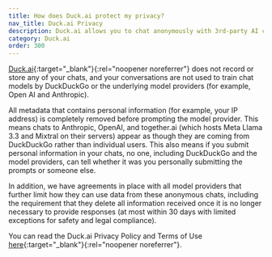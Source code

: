 ```yaml
---
title: How does Duck.ai protect my privacy?
nav_title: Duck.ai Privacy
description: Duck.ai allows you to chat anonymously with 3rd-party AI chat models for free.
category: Duck.ai
order: 300
---
```


[Duck.ai](https://duck.ai){:target="\_blank"}{:rel="noopener noreferrer"} does not record or store any of your chats, and your conversations are not used to train chat models by DuckDuckGo or the underlying model providers (for example, Open AI and Anthropic).

All metadata that contains personal information (for example, your IP address) is completely removed before prompting the model provider. This means chats to Anthropic, OpenAI, and together.ai (which hosts Meta Llama 3.3 and Mixtral on their servers) appear as though they are coming from DuckDuckGo rather than individual users. This also means if you submit personal information in your chats, no one, including DuckDuckGo and the model providers, can tell whether it was you personally submitting the prompts or someone else.

In addition, we have agreements in place with all model providers that further limit how they can use data from these anonymous chats, including the requirement that they delete all information received once it is no longer necessary to provide responses (at most within 30 days with limited exceptions for safety and legal compliance).

You can read the Duck.ai Privacy Policy and Terms of Use [here](https://duckduckgo.com/aichat/privacy-terms){:target="\_blank"}{:rel="noopener noreferrer"}.
